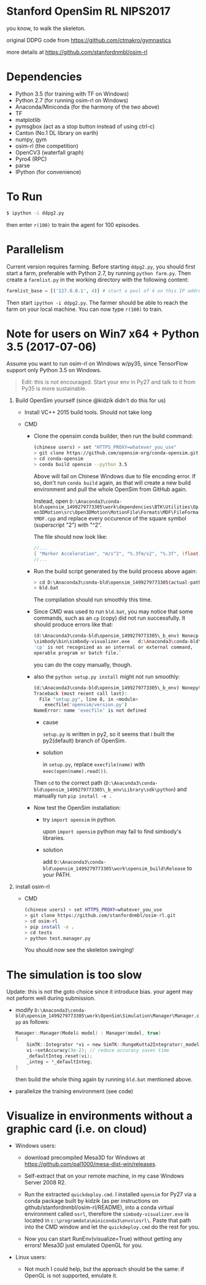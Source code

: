 # Stanford OpenSim RL NIPS2017

you know, to walk the skeleton.

original DDPG code from <https://github.com/ctmakro/gymnastics>

more details at <https://github.com/stanfordnmbl/osim-rl>

# Dependencies

  - Python 3.5 (for training with TF on Windows)
  - Python 2.7 (for running osim-rl on Windows)
  - Anaconda/Miniconda (for the harmony of the two above)
  - TF
  - matplotlib
  - pymsgbox (act as a stop button instead of using ctrl-c)
  - Canton (No.1 DL library on earth)
  - numpy, gym
  - osim-rl (the competition)
  - OpenCV3 (waterfall graph)
  - Pyro4 (RPC)
  - parse
  - IPython (for convenience)

# To Run

```bash
$ ipython -i ddpg2.py
```

then enter `r(100)` to train the agent for 100 episodes.

# Parallelism


Current version requires farming. Before starting `ddpg2.py`, you should first start a farm, preferable with Python 2.7, by running `python farm.py`. Then create a `farmlist.py` in the working directory with the following content:

```py
farmlist_base = [('127.0.0.1', 4)] # start a pool of 4 on this IP address
```

Then start `ipython -i ddpg2.py`. The farmer should be able to reach the farm on your local machine. You can now type `r(100)` to train.

# Note for users on Win7 x64 + Python 3.5 (2017-07-06)

Assume you want to run osim-rl on Windows w/py35, since TensorFlow support only Python 3.5 on Windows.

> Edit: this is not encouraged. Start your env in Py27 and talk to it from Py35 is more sustainable.

1. Build OpenSim yourself (since @kidzik didn't do this for us)
    - Install VC++ 2015 build tools. Should not take long

    - CMD
        - Clone the opensim conda builder, then run the build command:

            ```bash
            (chinese users) > set "HTTPS_PROXY=whatever_you_use"
            > git clone https://github.com/opensim-org/conda-opensim.git
            > cd conda-opensim
            > conda build opensim --python 3.5
            ```

            Above will fail on Chinese Windows due to file encoding error. If so, don't run `conda build` again, as that will create a new build environment and pull the whole OpenSim from GitHub again.

            Instead, open `D:\Anaconda3\conda-bld\opensim_1499279773305\work\dependencies\BTK\Utilities\Open3DMotion\src\Open3DMotion\MotionFile\Formats\MDF\FileFormatMDF.cpp` and replace every occurence of the square symbol (superscript "2") with "^2".

            The file should now look like:
            ```c
            //...
            { "Marker Acceleration", "m/s^2", "%.3fm/s2", "%.3f", (float)0.05},
            //...
            ```

        - Run the build script generated by the build process above again:

            ```bash
            > cd D:\Anaconda3\conda-bld\opensim_1499279773305(actual-path-may-vary)\work
            > bld.bat
            ```

            The compilation should run smoothly this time.

        - Since CMD was used to run `bld.bat`, you may notice that some commands, such as an `cp` (copy) did not run successfully. It should produce errors like that:

            ```bash
            (d:\Anaconda3\conda-bld\opensim_1499279773305\_b_env) Nonecp d:\Anaconda3\conda-bld\opensim_1499279773305\_b_env\Library
            \simbody\bin\simbody-visualizer.exe   d:\Anaconda3\conda-bld\opensim_1499279773305\_b_env\simbody-visualizer.exe
            'cp' is not recognized as an internal or external command,
            operable program or batch file.`
            ```

            you can do the copy manually, though.

        - also the `python setup.py install` might not run smoothly:

            ```bash
            (d:\Anaconda3\conda-bld\opensim_1499279773305\_b_env) Nonepython setup.py install
            Traceback (most recent call last):
              File "setup.py", line 8, in <module>
                execfile('opensim/version.py')
            NameError: name 'execfile' is not defined
            ```

            - cause

              `setup.py` is written in py2, so it seems that i built the py2(default) branch of OpenSim.

            - solution

              in `setup.py`, replace `execfile(name)` with `exec(open(name).read())`.

            Then `cd` to the correct path (`D:\Anaconda3\conda-bld\opensim_1499279773305\_b_env\Library\sdk\python`) and manually run `pip install -e .`

      - Now test the OpenSim installation:
          - try `import opensim` in python.

            upon `import opensim` python may fail to find simbody's libraries.

          - solution

            add `D:\Anaconda3\conda-bld\opensim_1499279773305\work\opensim_build\Release` to your PATH.

2. install osim-rl
    - CMD

        ```bash
        (chinese users) > set HTTPS_PROXY=whatever_you_use
        > git clone https://github.com/stanfordnmbl/osim-rl.git
        > cd osim-rl
        > pip install -e .
        > cd tests
        > python test.manager.py
        ```

        You should now see the skeleton swinging!

# The simulation is too slow

Update: this is not the goto choice since it introduce bias. your agent may not peform well during submission.

- modify `D:\Anaconda3\conda-bld\opensim_1499279773305\work\OpenSim\Simulation\Manager\Manager.cpp` as follows:

    ```c
    Manager::Manager(Model& model) : Manager(model, true)
    {
        SimTK::Integrator *vi = new SimTK::RungeKutta2Integrator(_model->getMultibodySystem());
        vi->setAccuracy(3e-2); // reduce accuracy saves time
        _defaultInteg.reset(vi);
        _integ = *_defaultInteg;
    }
    ```

    then build the whole thing again by running `bld.bat` mentioned above.

- parallelize the training environment (see code)


# Visualize in environments without a graphic card (i.e. on cloud)

- Windows users:
    - download precompiled Mesa3D for Windows at <https://github.com/pal1000/mesa-dist-win/releases>. 
    - Self-extract that on your remote machine, in my case Windows Server 2008 R2. 
    
    - Run the extracted `quickdeploy.cmd`. I installed `opensim` for Py27 via a conda package built by kidzik (as per instructions on github/stanfordnmbl/osim-rl/README), into a conda virtual environment called `osrl`, therefore the `simbody-visualizer.exe` is located in `c:\programdata\miniconda3\envs\osrl\`. Paste that path into the CMD window and let the `quickdeploy.cmd` do the rest for you. 
    - Now you can start RunEnv(visualize=True) without getting any errors! Mesa3D just emulated OpenGL for you.
    
- Linux users:
    - Not much I could help, but the approach should be the same: if OpenGL is not supported, emulate it.
